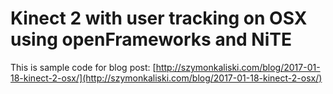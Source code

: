# Kinect 2 with user tracking on OSX using openFrameworks and NiTE

This is sample code for blog post: [http://szymonkaliski.com/blog/2017-01-18-kinect-2-osx/](http://szymonkaliski.com/blog/2017-01-18-kinect-2-osx/)

